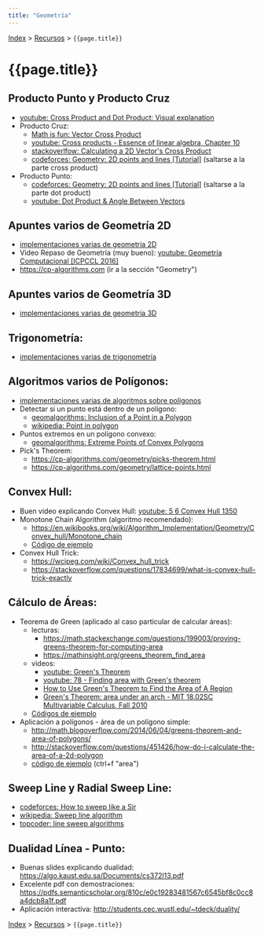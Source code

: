 ```yaml
---
title: "Geometría"
---
```

[Index](../index) > [Recursos](resources) > ```{{page.title}}```

# {{page.title}}

## Producto Punto y Producto Cruz
- [youtube: Cross Product and Dot Product: Visual explanation](https://www.youtube.com/watch?v=h0NJK4mEIJU)
- Producto Cruz:
  - [Math is fun: Vector Cross Product](https://www.mathsisfun.com/algebra/vectors-cross-product.html)
  - [youtube: Cross products - Essence of linear algebra, Chapter 10](https://www.youtube.com/watch?v=eu6i7WJeinw)
  - [stackoverlfow: Calculating a 2D Vector's Cross Product](https://stackoverflow.com/questions/243945/calculating-a-2d-vectors-cross-product)
  - [codeforces: Geometry: 2D points and lines [Tutorial]](https://codeforces.com/blog/entry/48122) (saltarse a la parte cross product)
- Producto Punto:
  - [codeforces: Geometry: 2D points and lines [Tutorial]](https://codeforces.com/blog/entry/48122) (saltarse a la parte dot product)
  - [youtube: Dot Product & Angle Between Vectors](https://www.youtube.com/watch?v=p8BZTFNSKIw)

## Apuntes varios de Geometría 2D
- [implementaciones varias de geometría 2D](https://github.com/PabloMessina/Competitive-Programming-Material/blob/master/Geometry/Geometry2DUtils.cpp)
- Video Repaso de Geometría (muy bueno): [youtube: Geometría Computacional [ICPCCL 2016]](https://youtu.be/nk5ejrBWORw?list=PL-c_98SOXhxaXMMfnemh2ihniZsj57L8-)
- <https://cp-algorithms.com> (ir a la sección "Geometry")

## Apuntes varios de Geometría 3D
- [implementaciones varias de geometría 3D](https://github.com/PabloMessina/Competitive-Programming-Material/blob/master/Geometry/Geometry3DUtils.cpp)
  
## Trigonometría:
- [implementaciones varias de trigonometría](https://github.com/PabloMessina/Competitive-Programming-Material/blob/master/Geometry/Trigonometry.cpp)

## Algoritmos varios de Polígonos:
- [implementaciones varias de algoritmos sobre polígonos](https://github.com/PabloMessina/Competitive-Programming-Material/blob/master/Geometry/PolygonAlgorithms.cpp)
- Detectar si un punto está dentro de un polígono:
  - [geomalgorithms: Inclusion of a Point in a Polygon](http://geomalgorithms.com/a03-_inclusion.html)
  - [wikipedia: Point in polygon](https://en.wikipedia.org/wiki/Point_in_polygon)
- Puntos extremos en un polígono convexo:
  - [geomalgorithms: Extreme Points of Convex Polygons](http://geomalgorithms.com/a14-_extreme_pts.html)
- Pick's Theorem:
  - <https://cp-algorithms.com/geometry/picks-theorem.html>
  - <https://cp-algorithms.com/geometry/lattice-points.html>
    
## Convex Hull:
- Buen video explicando Convex Hull: [youtube: 5 6 Convex Hull 1350](https://www.youtube.com/watch?v=wRTGDig3jx8)
- Monotone Chain Algorithm (algoritmo recomendado):
    - <https://en.wikibooks.org/wiki/Algorithm_Implementation/Geometry/Convex_hull/Monotone_chain>
    - [Código de ejemplo](https://github.com/PabloMessina/Competitive-Programming-Material/blob/master/Geometry/ConvexHull.cpp)
- Convex Hull Trick:
  - <https://wcipeg.com/wiki/Convex_hull_trick>
  - <https://stackoverflow.com/questions/17834699/what-is-convex-hull-trick-exactly>

## Cálculo de Áreas:
  - Teorema de Green (aplicado al caso particular de calcular áreas):
    - lecturas:
      - <https://math.stackexchange.com/questions/199003/proving-greens-theorem-for-computing-area>
      - <https://mathinsight.org/greens_theorem_find_area>
    - videos:
      - [youtube: Green's Theorem](https://www.youtube.com/watch?v=a_zdFvYXX_c)
      - [youtube: 78 - Finding area with Green's theorem](https://www.youtube.com/watch?v=42vEvHpXYP8)
      - [How to Use Green's Theorem to Find the Area of A Region](https://www.youtube.com/watch?v=w3ugdu0oFgE)
      - [Green's Theorem: area under an arch - MIT 18.02SC Multivariable Calculus, Fall 2010](https://www.youtube.com/watch?v=KXof0q88xbg)
    - [Códigos de ejemplo](https://github.com/PabloMessina/Competitive-Programming-Material/blob/master/Geometry/GreensTheorem.cpp)
  - Aplicación a polígonos - área de un polígono simple:
    - <http://math.blogoverflow.com/2014/06/04/greens-theorem-and-area-of-polygons/>
    - <http://stackoverflow.com/questions/451426/how-do-i-calculate-the-area-of-a-2d-polygon>
    - [código de ejemplo](https://github.com/PabloMessina/Competitive-Programming-Material/blob/master/Geometry/PolygonAlgorithms.cpp) (ctrl+f "area")
    
## Sweep Line y Radial Sweep Line:
  - [codeforces: How to sweep like a Sir](http://codeforces.com/blog/entry/20377)
  - [wikipedia: Sweep line algorithm](https://en.wikipedia.org/wiki/Sweep_line_algorithm)
  - [topcoder: line sweep algorithms](https://www.topcoder.com/community/data-science/data-science-tutorials/line-sweep-algorithms/)  
  
## Dualidad Línea - Punto:
- Buenas slides explicando dualidad: <https://algo.kaust.edu.sa/Documents/cs372l13.pdf>
- Excelente pdf con demostraciones: <https://pdfs.semanticscholar.org/810c/e0c19283481567c6545bf8c0cc8a4dcb8a1f.pdf>
- Aplicación interactiva: <http://students.cec.wustl.edu/~tdeck/duality/>

[Index](../index) > [Recursos](resources) > ```{{page.title}}```
